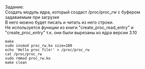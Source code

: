 Задание:  
Создать модуль ядра, который создаст /proc/proc_rw с буфером задаваемым при загрузке  
В него можно будет писать и читать из него строки.  
Не используется функции из книги "create_proc_read_entry" и "create_proc_entry" 
т.к. они были вырезаны из ядра версии 3.10 
```
make
sudo insmod proc_rw.ko size=100
echo 'Hello proc file!' > /proc/proc_rw
cat /proc/proc_rw
sudo rmmod proc_rw.ko
make clean
```
